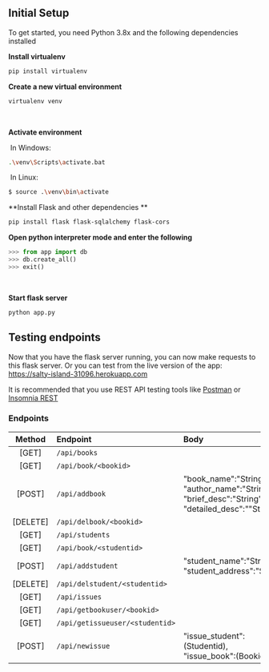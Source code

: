 ## Initial Setup

To get started, you need Python 3.8x and the following dependencies installed

 **Install virtualenv**

```bash
pip install virtualenv
```



**Create a new virtual environment**

```bash
virtualenv venv
```

​	

**Activate environment**

​	In Windows: 

```bash
.\venv\Scripts\activate.bat
```

​	In Linux:

```bash
$ source .\venv\bin\activate
```



**Install Flask and other dependencies **

```bash
pip install flask flask-sqlalchemy flask-cors
```



**Open python interpreter mode and enter the following**

```python
>>> from app import db
>>> db.create_all()
>>> exit()
```

​	

**Start flask server**

```bash
python app.py
```



## Testing endpoints
Now that you have the flask server running, you can now make requests to this flask server.
Or  you can test from the live version of the app: 
https://salty-island-31096.herokuapp.com

It is recommended that you use REST API testing tools like [Postman](https://www.postman.com/) or [Insomnia REST](https://insomnia.rest/)

### Endpoints

|  Method  | Endpoint                        | Body                                                         |
| :------: | :------------------------------ | :----------------------------------------------------------- |
|  [GET]   | `/api/books`                    |                                                              |
|  [GET]   | `/api/book/<bookid>`            |                                                              |
|  [POST]  | `/api/addbook`                  | "book_name":"String",<br/>"author_name":"String",<br/>"brief_desc":"String",<br/>"detailed_desc":""String"" |
| [DELETE] | `/api/delbook/<bookid>`         |                                                              |
|  [GET]   | `/api/students`                 |                                                              |
|  [GET]   | `/api/book/<studentid>`         |                                                              |
|  [POST]  | `/api/addstudent`               | "student_name":"String",<br/>"student_address":"String"      |
| [DELETE] | `/api/delstudent/<studentid>`   |                                                              |
|  [GET]   | `/api/issues`                   |                                                              |
|  [GET]   | `/api/getbookuser/<bookid>`     |                                                              |
|  [GET]   | `/api/getissueuser/<studentid>` |                                                              |
|  [POST]  | `/api/newissue`                 | "issue_student":(Studentid),<br/>	"issue_book":(Bookid)   |

